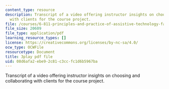 ```yaml
---
content_type: resource
description: Transcript of a video offering instructor insights on choosing and collaborating
  with clients for the course project.
file: /courses/6-811-principles-and-practice-of-assistive-technology-fall-2014/08d6afa2ebe92c81c3ccfc1d6b5967ba_Wup3xqOvvpA.pdf
file_size: 20609
file_type: application/pdf
learning_resource_types: []
license: https://creativecommons.org/licenses/by-nc-sa/4.0/
ocw_type: OCWFile
resourcetype: Document
title: 3play pdf file
uid: 08d6afa2-ebe9-2c81-c3cc-fc1d6b5967ba
---
```

Transcript of a video offering instructor insights on choosing and collaborating with clients for the course project.